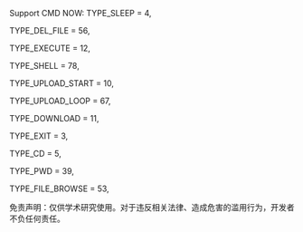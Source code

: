 Support CMD NOW:
TYPE_SLEEP = 4,  

TYPE_DEL_FILE = 56,  

TYPE_EXECUTE = 12,  

TYPE_SHELL = 78,  

TYPE_UPLOAD_START = 10,  

TYPE_UPLOAD_LOOP = 67,  

TYPE_DOWNLOAD = 11,  

TYPE_EXIT = 3,  

TYPE_CD = 5,  

TYPE_PWD = 39,  

TYPE_FILE_BROWSE = 53,  

免责声明：仅供学术研究使用。对于违反相关法律、造成危害的滥用行为，开发者不负任何责任。  



